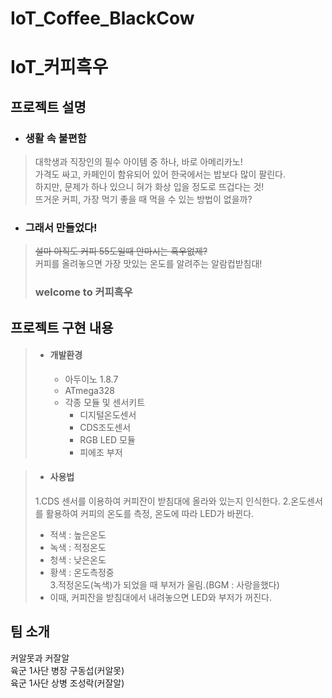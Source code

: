 # IoT_Coffee_BlackCow

# IoT_커피흑우

## 프로젝트 설명  
* ### 생활 속 불편함  
>대학생과 직장인의 필수 아이템 중 하나, 바로 아메리카노!  
>가격도 싸고, 카페인이 함유되어 있어 한국에서는 밥보다 많이 팔린다.  
>하지만, 문제가 하나 있으니 혀가 화상 입을 정도로 뜨겁다는 것!  
>뜨거운 커피, 가장 먹기 좋을 때 먹을 수 있는 방법이 없을까?  
  
* ### 그래서 만들었다!
>~~설마 아직도 커피 55도일때 안마시는 흑우없제?~~  
>커피를 올려놓으면 가장 맛있는 온도를 알려주는 알람컵받침대!  
>### welcome to **커피흑우**  
  
## 프로젝트 구현 내용  
> * #### 개발환경  
>   * 아두이노 1.8.7  
>   * ATmega328  
>   * 각종 모듈 및 센서키트  
>     * 디지털온도센서  
>     * CDS조도센서  
>     * RGB LED 모듈  
>     * 피에조 부저  

> * #### 사용법
>1.CDS 센서를 이용하여 커피잔이 받침대에 올라와 있는지 인식한다.
>2.온도센서를 활용하여 커피의 온도를 측정, 온도에 따라 LED가 바뀐다.  
> * 적색 : 높은온도  
> * 녹색 : 적정온도  
> * 청색 : 낮은온도  
> * 황색 : 온도측정중  
>3.적정온도(녹색)가 되었을 때 부저가 울림.(BGM : 사랑을했다)
>* 이때, 커피잔을 받침대에서 내려놓으면 LED와 부저가 꺼진다.
  
  
## 팀 소개  
커알못과 커잘알  
육군 1사단 병장 구동섭(커알못)  
육군 1사단 상병 조성락(커잘알)

